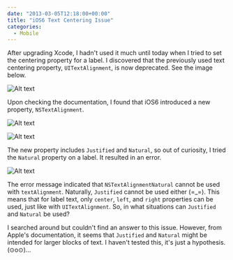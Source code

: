 ```yaml
---
date: "2013-03-05T12:18:00+00:00"
title: "iOS6 Text Centering Issue"
categories:
  - Mobile
---
```


After upgrading Xcode, I hadn't used it much until today when I tried to set the centering property for a label. I discovered that the previously used text centering property, `UITextAlignment`, is now deprecated. See the image below.

![Alt text](/images/ios6-text1.png)

Upon checking the documentation, I found that iOS6 introduced a new property, `NSTextAlignment`.

![Alt text](/images/ios6-text2.png)

![Alt text](/images/ios6-text3.png)

The new property includes `Justified` and `Natural`, so out of curiosity, I tried the `Natural` property on a label. It resulted in an error.

![Alt text](/images/ios6-text4.png)

The error message indicated that `NSTextAlignmentNatural` cannot be used with `textAlignment`. Naturally, `Justified` cannot be used either (=\_=). This means that for label text, only `center`, `left`, and `right` properties can be used, just like with `UITextAlignment`. So, in what situations can `Justified` and `Natural` be used?

I searched around but couldn't find an answer to this issue. However, from Apple's documentation, it seems that `Justified` and `Natural` might be intended for larger blocks of text. I haven't tested this, it's just a hypothesis. (⊙o⊙)…
